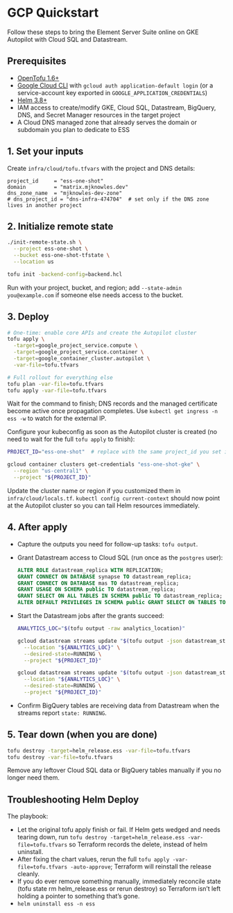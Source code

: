 # GCP Quickstart

Follow these steps to bring the Element Server Suite online on GKE Autopilot with Cloud SQL and Datastream.

## Prerequisites

- [OpenTofu 1.6+](https://opentofu.org/)
- [Google Cloud CLI](https://cloud.google.com/sdk/docs/install) with `gcloud auth application-default login` (or a service-account key exported in `GOOGLE_APPLICATION_CREDENTIALS`)
- [Helm 3.8+](https://helm.sh/)
- IAM access to create/modify GKE, Cloud SQL, Datastream, BigQuery, DNS, and Secret Manager resources in the target project
- A Cloud DNS managed zone that already serves the domain or subdomain you plan to dedicate to ESS

## 1. Set your inputs

Create `infra/cloud/tofu.tfvars` with the project and DNS details:

```hcl
project_id     = "ess-one-shot"
domain         = "matrix.mjknowles.dev"
dns_zone_name  = "mjknowles-dev-zone"
# dns_project_id = "dns-infra-474704"  # set only if the DNS zone lives in another project
```

## 2. Initialize remote state

```bash
./init-remote-state.sh \
  --project ess-one-shot \
  --bucket ess-one-shot-tfstate \
  --location us

tofu init -backend-config=backend.hcl
```

Run with your project, bucket, and region; add `--state-admin you@example.com` if someone else needs access to the bucket.

## 3. Deploy

```bash
# One-time: enable core APIs and create the Autopilot cluster
tofu apply \
  -target=google_project_service.compute \
  -target=google_project_service.container \
  -target=google_container_cluster.autopilot \
  -var-file=tofu.tfvars

# Full rollout for everything else
tofu plan -var-file=tofu.tfvars
tofu apply -var-file=tofu.tfvars
```

Wait for the command to finish; DNS records and the managed certificate become active once propagation completes. Use `kubectl get ingress -n ess -w` to watch for the external IP.

Configure your kubeconfig as soon as the Autopilot cluster is created (no need to wait for the full `tofu apply` to finish):

```bash
PROJECT_ID="ess-one-shot"  # replace with the same project_id you set in tofu.tfvars

gcloud container clusters get-credentials "ess-one-shot-gke" \
  --region "us-central1" \
  --project "${PROJECT_ID}"
```

Update the cluster name or region if you customized them in `infra/cloud/locals.tf`. `kubectl config current-context` should now point at the Autopilot cluster so you can tail Helm resources immediately.

## 4. After apply

- Capture the outputs you need for follow-up tasks: `tofu output`.
- Grant Datastream access to Cloud SQL (run once as the `postgres` user):

  ```sql
  ALTER ROLE datastream_replica WITH REPLICATION;
  GRANT CONNECT ON DATABASE synapse TO datastream_replica;
  GRANT CONNECT ON DATABASE mas TO datastream_replica;
  GRANT USAGE ON SCHEMA public TO datastream_replica;
  GRANT SELECT ON ALL TABLES IN SCHEMA public TO datastream_replica;
  ALTER DEFAULT PRIVILEGES IN SCHEMA public GRANT SELECT ON TABLES TO datastream_replica;
  ```

- Start the Datastream jobs after the grants succeed:

  ```bash
  ANALYTICS_LOC="$(tofu output -raw analytics_location)"

  gcloud datastream streams update "$(tofu output -json datastream_stream_ids | jq -r '.synapse')" \
    --location "${ANALYTICS_LOC}" \
    --desired-state=RUNNING \
    --project "${PROJECT_ID}"

  gcloud datastream streams update "$(tofu output -json datastream_stream_ids | jq -r '.mas')" \
    --location "${ANALYTICS_LOC}" \
    --desired-state=RUNNING \
    --project "${PROJECT_ID}"
  ```

- Confirm BigQuery tables are receiving data from Datastream when the streams report `state: RUNNING`.

## 5. Tear down (when you are done)

```bash
tofu destroy -target=helm_release.ess -var-file=tofu.tfvars
tofu destroy -var-file=tofu.tfvars
```

Remove any leftover Cloud SQL data or BigQuery tables manually if you no longer need them.

## Troubleshooting Helm Deploy

The playbook:

- Let the original tofu apply finish or fail. If Helm gets wedged and needs tearing down, run `tofu destroy -target=helm_release.ess -var-file=tofu.tfvars` so Terraform records the delete, instead of helm uninstall.
- After fixing the chart values, rerun the full `tofu apply -var-file=tofu.tfvars -auto-approve`; Terraform will reinstall the
  release cleanly.
- If you do ever remove something manually, immediately reconcile state (tofu state rm helm_release.ess or rerun destroy)
  so Terraform isn’t left holding a pointer to something that’s gone.
- `helm uninstall ess -n ess`
